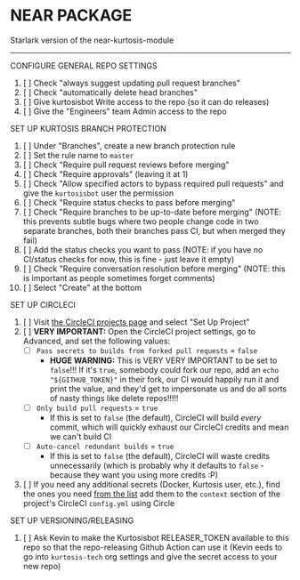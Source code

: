 NEAR PACKAGE
===========================
Starlark version of the near-kurtosis-module

------------------------
CONFIGURE GENERAL REPO SETTINGS
1. [ ] Check "always suggest updating pull request branches"
1. [ ] Check "automatically delete head branches"
1. [ ] Give kurtosisbot Write access to the repo (so it can do releases)
1. [ ] Give the "Engineers" team Admin access to the repo

SET UP KURTOSIS BRANCH PROTECTION
1. [ ] Under "Branches", create a new branch protection rule
1. [ ] Set the rule name to `master`
1. [ ] Check "Require pull request reviews before merging"
1. [ ] Check "Require approvals" (leaving it at 1)
1. [ ] Check "Allow specified actors to bypass required pull requests" and give the `kurtosisbot` user the permission
1. [ ] Check "Require status checks to pass before merging"
1. [ ] Check "Require branches to be up-to-date before merging" (NOTE: this prevents subtle bugs where two people change code in two separate branches, both their branches pass CI, but when merged they fail)
1. [ ] Add the status checks you want to pass (NOTE: if you have no CI/status checks for now, this is fine - just leave it empty)
1. [ ] Check "Require conversation resolution before merging" (NOTE: this is important as people sometimes forget comments)
1. [ ] Select "Create" at the bottom

SET UP CIRCLECI
1. [ ] Visit [the CircleCI projects page](https://app.circleci.com/projects/project-dashboard/github/kurtosis-tech/) and select "Set Up Project"
1. [ ] **VERY IMPORTANT:** Open the CircleCI project settings, go to Advanced, and set the following values:
    * [ ] `Pass secrets to builds from forked pull requests` = `false`
        * **HUGE WARNING:** This is VERY VERY IMPORTANT to be set to `false`!!! If it's `true`, somebody could fork our repo, add an `echo "${GITHUB_TOKEN}"` in their fork, our CI would happily run it and print the value, and they'd get to impersonate us and do all sorts of nasty things like delete repos!!!!!
    * [ ] `Only build pull requests` = `true`
        * If this is set to `false` (the default), CircleCI will build _every_ commit, which will quickly exhaust our CircleCI credits and mean we can't build CI
    * [ ] `Auto-cancel redundant builds` = `true`
        * If this is set to `false` (the default), CircleCI will waste credits unnecessarily (which is probably why it defaults to `false` - because they want you using more credits :P)
1. [ ] If you need any additional secrets (Docker, Kurtosis user, etc.), find the ones you need [from the list](https://app.circleci.com/settings/organization/github/kurtosis-tech/contexts?return-to=https%3A%2F%2Fapp.circleci.com%2Fpipelines%2Fgithub%2Fkurtosis-tech) add them to the `context` section of the project's CircleCI `config.yml` using Circle

SET UP VERSIONING/RELEASING
1. [ ] Ask Kevin to make the Kurtosisbot RELEASER_TOKEN available to this repo so that the repo-releasing Github Action can use it (Kevin eeds to go into `kurtosis-tech` org settings and give the secret access to your new repo)

